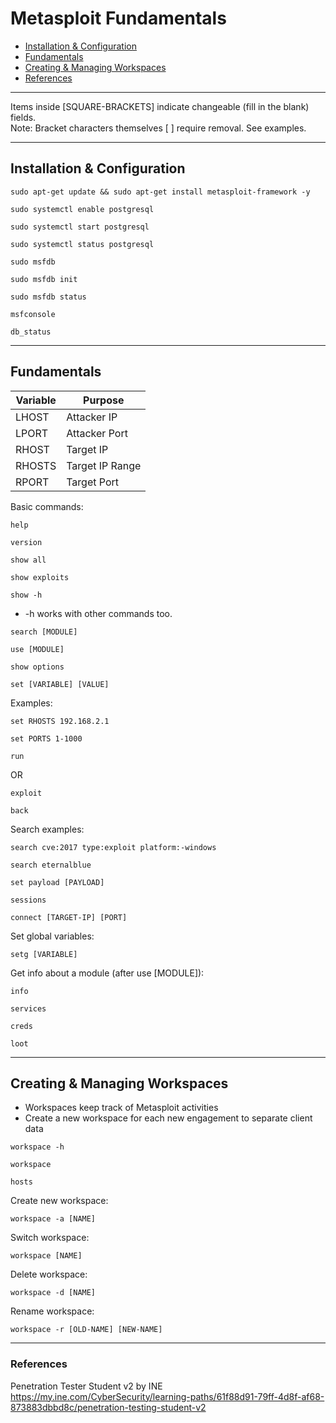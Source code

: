 # Metasploit Fundamentals 

* [Installation & Configuration](#installation--configuration)
* [Fundamentals](#fundamentals)
* [Creating & Managing Workspaces](#creating--managing-workspaces)
* [References](#references)

***********************************************************************
Items inside [SQUARE-BRACKETS] indicate changeable (fill in the blank) fields.  
Note: Bracket characters themselves [ ] require removal. See examples.
***********************************************************************

## Installation & Configuration

```
sudo apt-get update && sudo apt-get install metasploit-framework -y
```
```
sudo systemctl enable postgresql
```
```
sudo systemctl start postgresql
```
```
sudo systemctl status postgresql
```
```
sudo msfdb
```
```
sudo msfdb init
```
```
sudo msfdb status
```
```
msfconsole
```
```
db_status
```

***********************************************************************

## Fundamentals

Variable | Purpose
---------|---------
LHOST    | Attacker IP
LPORT    | Attacker Port
RHOST    | Target IP
RHOSTS   | Target IP Range
RPORT    | Target Port

Basic commands:  

```
help
```
```
version
```
```
show all
```
```
show exploits
```
```
show -h
```
* -h works with other commands too.
```
search [MODULE]
```
```
use [MODULE]
```
```
show options
```
```
set [VARIABLE] [VALUE]
```
Examples:
```
set RHOSTS 192.168.2.1
```
```
set PORTS 1-1000
```
```
run
```
OR
```
exploit
```
```
back
```
Search examples:  
```
search cve:2017 type:exploit platform:-windows
```
```
search eternalblue
```
```
set payload [PAYLOAD]
```
```
sessions
```
```
connect [TARGET-IP] [PORT]
```
Set global variables:
```
setg [VARIABLE]
```
Get info about a module (after use [MODULE]):
```
info
```
```
services
```
```
creds
```
```
loot
```

***********************************************************************

## Creating & Managing Workspaces

* Workspaces keep track of Metasploit activities
* Create a new workspace for each new engagement to separate client data

```
workspace -h
```
```
workspace
```
```
hosts
```
Create new workspace:  
```
workspace -a [NAME]
```
Switch workspace:
```
workspace [NAME]
```
Delete workspace:  
```
workspace -d [NAME]
```
Rename workspace:
```
workspace -r [OLD-NAME] [NEW-NAME]
```

***********************************************************************

### References
Penetration Tester Student v2 by INE  
https://my.ine.com/CyberSecurity/learning-paths/61f88d91-79ff-4d8f-af68-873883dbbd8c/penetration-testing-student-v2